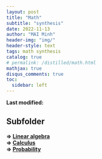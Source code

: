 ```yaml
---
layout: post
title: "Math"
subtitle: "synthesis"
date: 2022-11-13
author: "MAI Minh"
header-img: "img/"
header-style: text
tags: math synthesis
catalog: true
# permalink: /distilled/math.html
mathjax: true
disqus_comments: true
toc:
  sidebar: left
---
```


<b>Last modified: <script>document.write( document.lastModified );</script>


## Subfolder

⇒ [Linear algebra](./math/algebra.html)<br>
⇒ [Calculus](./math/calculus.html)<br>
⇒ [Probability](./math/probability.html)
